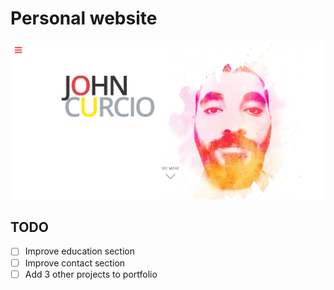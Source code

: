 # Personal website

![website](img/site.png)

## TODO

- [ ] Improve education section
- [ ] Improve contact section
- [ ] Add 3 other projects to portfolio

